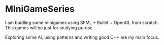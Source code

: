 # MIniGameSeries

I am buidling some minigames using SFML + Bullet + OpenGL from scratch.
This games will be just for studying purose.

Exploring some AI, using patterns and writing good C++ are my main focus.
